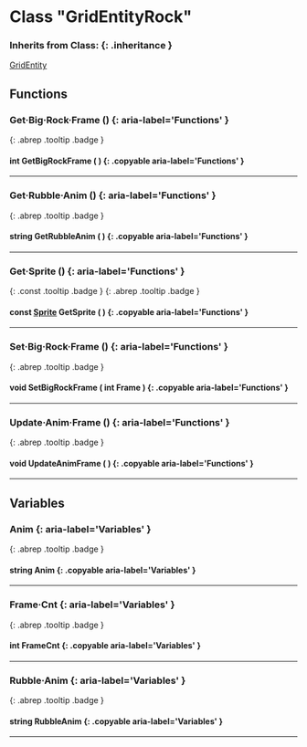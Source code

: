 # Class "GridEntityRock"
### Inherits from Class: {: .inheritance }
[GridEntity](GridEntity.md)
## Functions
### Get·Big·Rock·Frame () {: aria-label='Functions' }
[ ](#){: .abrep .tooltip .badge }
#### int GetBigRockFrame ( ) {: .copyable aria-label='Functions' }

___ 
### Get·Rubble·Anim () {: aria-label='Functions' }
[ ](#){: .abrep .tooltip .badge }
#### string GetRubbleAnim ( ) {: .copyable aria-label='Functions' }

___ 
### Get·Sprite () {: aria-label='Functions' }
[ ](#){: .const .tooltip .badge } [ ](#){: .abrep .tooltip .badge }
#### const [Sprite](Sprite.md) GetSprite ( ) {: .copyable aria-label='Functions' }

___ 
### Set·Big·Rock·Frame () {: aria-label='Functions' }
[ ](#){: .abrep .tooltip .badge }
#### void SetBigRockFrame ( int Frame ) {: .copyable aria-label='Functions' }

___ 
### Update·Anim·Frame () {: aria-label='Functions' }
[ ](#){: .abrep .tooltip .badge }
#### void UpdateAnimFrame ( ) {: .copyable aria-label='Functions' }

___ 
## Variables
### Anim {: aria-label='Variables' }
[ ](#){: .abrep .tooltip .badge }
#### string Anim  {: .copyable aria-label='Variables' }

___ 
### Frame·Cnt {: aria-label='Variables' }
[ ](#){: .abrep .tooltip .badge }
#### int FrameCnt  {: .copyable aria-label='Variables' }

___ 
### Rubble·Anim {: aria-label='Variables' }
[ ](#){: .abrep .tooltip .badge }
#### string RubbleAnim  {: .copyable aria-label='Variables' }

___ 
